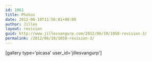 ```yaml
---
id: 1061
title: Photos
date: 2012-06-10T11:56:01+00:00
author: Jilles
layout: revision
guid: http://www.jillesvangurp.com/2012/06/10/1058-revision-3/
permalink: /2012/06/10/1058-revision-3/
---
```

[gallery type='picasa' user_id='jillesvangurp']